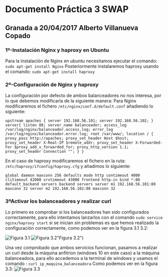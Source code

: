 # Documento Práctica 3 SWAP
## Granada a 20/04/2017 Alberto Villanueva Copado

### 1º-Instalación Nginx y haproxy en Ubuntu
Para la instalación de Nginx en ubuntu necesitamos ejecutar el comando:
`sudo apt-get install Nginx`
Posteriormente instalaremos haproxy usando el comando:
`sudo apt-get install haproxy`

### 2º-Configuración de Nginx y haproxy
La configuración por defecto de ambos balanceadores no nos interesa, por lo que debemos modificarla de la siguiente manera:
Para  Nginx modificaremos el fichero  `/etc/nginx/conf.d/default.conf` añadiendo lo siguiente:

`upstream apaches {
 server 192.168.56.101;
 server 192.168.56.102;
}
server{
 listen 80;
 server_name balanceador;
 access_log /var/log/nginx/balanceador.access.log;
 error_log /var/log/nginx/balanceador.error.log;
 root /var/www/;
location /
 {
 proxy_pass http://apaches;
 proxy_set_header Host $host;
 proxy_set_header X-Real-IP $remote_addr;
 proxy_set_header X-Forwarded-For $proxy_add_x_forwarded_for;
 proxy_http_version 1.1;
 proxy_set_header Connection "";
 }
}`

En el caso de haproxy modificaremos el fichero en la ruta: `/etc/haproxy/ifconfig/haproxy.cfg` y añadimos lo siguiente:

`global
daemon
maxconn 256
defaults
mode http
contimeout 4000
clitimeout 42000
srvtimeout 43000
frontend http-in
bind *:80
default_backend servers
backend servers
server m1 192.168.56.101:80 maxconn 32
server m2 192.168.56.102:80 maxconn 32`

### 3ºActivar los balanceadores y realizar curl
Lo primero es comprobar si los balanceadores han sido configurados correctamente, para ello intentamos lanzarlos con el comando `sudo service nginx/haproxy start` si se inician sin problemas es que hemos realizado la configuración correctamente, como podemos ver en la figura 3.1 3.2:

![Figura 3.1](http://i.imgur.com/CJwKH3U.png "Figura 3.1")
![Figura 3.2](http://i.imgur.com/csON5k9.png)"Figura 3.2")

Una vez comprobado que ambos servicios funcionan, pasamos a realizar un curl desde la máquina anfitrion (windows 10 en este caso) a la máquina balanceadora, para ello accedemos a la terminal de windows y usamos el comando :
`curl ip_maquina_balanceadora`
Como podemos ver en la figura 3.3:
![Figura 3.3](http://i.imgur.com/k49Uod1.png "Figura 3.3")




